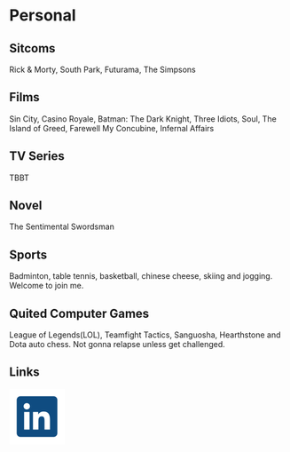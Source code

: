 # Personal


## Sitcoms

Rick & Morty, South Park, Futurama, The Simpsons

## Films
Sin City, Casino Royale, Batman: The Dark Knight, Three Idiots, Soul, The Island of Greed, Farewell My Concubine, Infernal Affairs

## TV Series
TBBT

## Novel
The Sentimental Swordsman

## Sports

Badminton, table tennis, basketball, chinese cheese, skiing and jogging. Welcome to join me.

## Quited Computer Games

League of Legends(LOL), Teamfight Tactics, Sanguosha, Hearthstone and Dota auto chess. Not gonna relapse unless get challenged.

## Links
[![LinkedIn](./icon/linkedin.svg ":size=30")](https://www.linkedin.com/in/haocheng-xiao-68a044162/)
